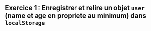 ## Exercice 1 : Enregistrer et relire un objet `user` (name et age en propriete au minimum) dans `localStorage`

